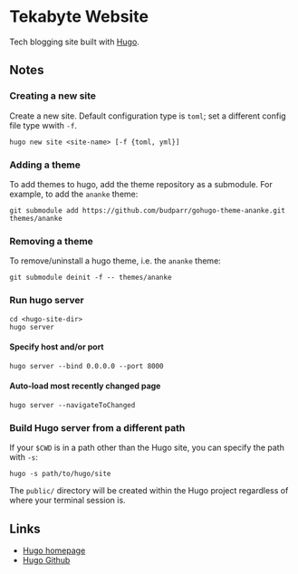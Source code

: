 # Tekabyte Website

Tech blogging site built with [Hugo](https://gohugo.io).

## Notes

### Creating a new site

Create a new site. Default configuration type is `toml`; set a different config file type wwith `-f`.

```shell
hugo new site <site-name> [-f {toml, yml}]
```

### Adding a theme

To add themes to hugo, add the theme repository as a submodule. For example, to add the `ananke` theme:

```shell
git submodule add https://github.com/budparr/gohugo-theme-ananke.git themes/ananke
```

### Removing a theme

To remove/uninstall a hugo theme, i.e. the `ananke` theme:

```shell
git submodule deinit -f -- themes/ananke
```

### Run hugo server

```shell
cd <hugo-site-dir>
hugo server
```

#### Specify host and/or port

```shell
hugo server --bind 0.0.0.0 --port 8000
```

#### Auto-load most recently changed page

```shell
hugo server --navigateToChanged
```

### Build Hugo server from a different path

If your `$CWD` is in a path other than the Hugo site, you can specify the path with `-s`:

```shell
hugo -s path/to/hugo/site
```

The `public/` directory will be created within the Hugo project regardless of where your terminal session is.

## Links

- [Hugo homepage](https://gohugo.io)
- [Hugo Github](https://github.com/gohugoio/hugo)
